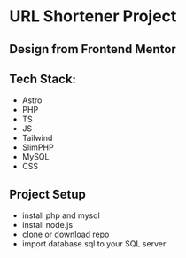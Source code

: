 # URL Shortener Project

## Design from Frontend Mentor

## Tech Stack:
- Astro
- PHP
- TS
- JS
- Tailwind
- SlimPHP
- MySQL
- CSS

## Project Setup 
- install php and mysql 
- install node.js
- clone or download repo
- import database.sql to your SQL server